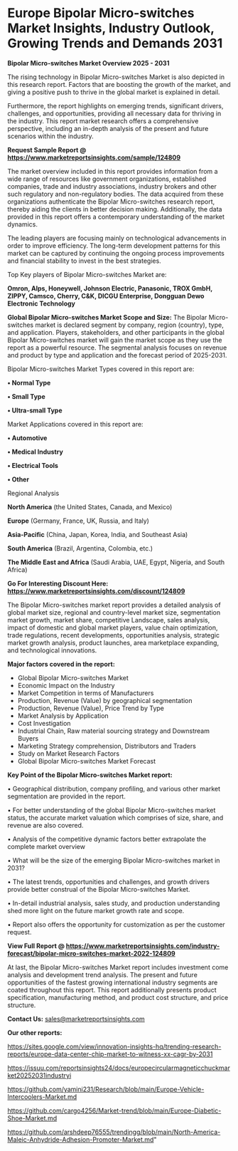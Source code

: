 # Europe Bipolar Micro-switches Market Insights, Industry Outlook, Growing Trends and Demands 2031

<Strong> Bipolar Micro-switches Market Overview 2025 - 2031</strong>

The rising technology in Bipolar Micro-switches Market is also depicted in this research report. Factors that are boosting the growth of the market, and giving a positive push to thrive in the global market is explained in detail.

Furthermore, the report highlights on emerging trends, significant drivers, challenges, and opportunities, providing all necessary data for thriving in the industry. This report market research offers a comprehensive perspective, including an in-depth analysis of the present and future scenarios within the industry.

<strong>Request Sample Report @ <a href=https://www.marketreportsinsights.com/sample/124809>https://www.marketreportsinsights.com/sample/124809</a></strong>

The market overview included in this report provides information from a wide range of resources like government organizations, established companies, trade and industry associations, industry brokers and other such regulatory and non-regulatory bodies. The data acquired from these organizations authenticate the Bipolar Micro-switches research report, thereby aiding the clients in better decision making. Additionally, the data provided in this report offers a contemporary understanding of the market dynamics.

The leading players are focusing mainly on technological advancements in order to improve efficiency. The long-term development patterns for this market can be captured by continuing the ongoing process improvements and financial stability to invest in the best strategies.

Top Key players of Bipolar Micro-switches Market are:

<strong>Omron, Alps, Honeywell, Johnson Electric, Panasonic, TROX GmbH, ZIPPY, Camsco, Cherry, C&K, DICGU Enterprise, Dongguan Dewo Electronic Technology</strong>

<strong><b>Global Bipolar Micro-switches Market Scope and Size:</b></strong>
The Bipolar Micro-switches market is declared segment by company, region (country), type, and application. Players, stakeholders, and other participants in the global Bipolar Micro-switches market will gain the market scope as they use the report as a powerful resource. The segmental analysis focuses on revenue and product by type and application and the forecast period of 2025-2031.

Bipolar Micro-switches Market Types covered in this report are:

<strong>• Normal Type

• Small Type

• Ultra-small Type</strong>

Market Applications covered in this report are:

<strong>• Automotive

• Medical Industry

• Electrical Tools

• Other</strong> 

Regional Analysis

<strong>North America</strong> (the United States, Canada, and Mexico)

<strong>Europe</strong> (Germany, France, UK, Russia, and Italy)

<strong>Asia-Pacific</strong> (China, Japan, Korea, India, and Southeast Asia)

<strong>South America</strong> (Brazil, Argentina, Colombia, etc.)

<strong>The Middle East and Africa</strong> (Saudi Arabia, UAE, Egypt, Nigeria, and South Africa)

<strong>Go For Interesting Discount Here: <a href=https://www.marketreportsinsights.com/discount/124809>https://www.marketreportsinsights.com/discount/124809</a></strong>

The Bipolar Micro-switches market report provides a detailed analysis of global market size, regional and country-level market size, segmentation market growth, market share, competitive Landscape, sales analysis, impact of domestic and global market players, value chain optimization, trade regulations, recent developments, opportunities analysis, strategic market growth analysis, product launches, area marketplace expanding, and technological innovations.

<strong><b>Major factors covered in the report:</b></strong>
<ul>
  <li>Global Bipolar Micro-switches Market </li>
  <li>Economic Impact on the Industry</li>
  <li>Market Competition in terms of Manufacturers</li>
  <li>Production, Revenue (Value) by geographical segmentation</li>
  <li>Production, Revenue (Value), Price Trend by Type</li>
  <li>Market Analysis by Application</li>
  <li>Cost Investigation</li>
  <li>Industrial Chain, Raw material sourcing strategy and Downstream Buyers</li>
  <li>Marketing Strategy comprehension, Distributors and Traders</li>
  <li>Study on Market Research Factors</li>
  <li>Global Bipolar Micro-switches Market Forecast</li>
</ul>

<strong><b>Key Point of the Bipolar Micro-switches Market report:</b></strong>

• Geographical distribution, company profiling, and various other market segmentation are provided in the report.

• For better understanding of the global Bipolar Micro-switches market status, the accurate market valuation which comprises of size, share, and revenue are also covered.

• Analysis of the competitive dynamic factors better extrapolate the complete market overview

• What will be the size of the emerging Bipolar Micro-switches market in 2031?

• The latest trends, opportunities and challenges, and growth drivers provide better construal of the Bipolar Micro-switches Market.

• In-detail industrial analysis, sales study, and production understanding shed more light on the future market growth rate and scope.

• Report also offers the opportunity for customization as per the customer request.

<strong><b>View Full Report @ <a href=https://www.marketreportsinsights.com/industry-forecast/bipolar-micro-switches-market-2022-124809>https://www.marketreportsinsights.com/industry-forecast/bipolar-micro-switches-market-2022-124809</a></b></strong>


At last, the Bipolar Micro-switches Market report includes investment come analysis and development trend analysis. The present and future opportunities of the fastest growing international industry segments are coated throughout this report. This report additionally presents product specification, manufacturing method, and product cost structure, and price structure.

<strong>Contact Us:</strong>
sales@marketreportsinsights.com

<strong>Our other reports:</strong>

<a href=https://sites.google.com/view/innovation-insights-hq/trending-research-reports/europe-data-center-chip-market-to-witness-xx-cagr-by-2031>https://sites.google.com/view/innovation-insights-hq/trending-research-reports/europe-data-center-chip-market-to-witness-xx-cagr-by-2031</a>

<a href=https://issuu.com/reportsinsights24/docs/europecircularmagneticchuckmarket20252031industryi>https://issuu.com/reportsinsights24/docs/europecircularmagneticchuckmarket20252031industryi</a>

<a href=https://github.com/yamini231/Research/blob/main/Europe-Vehicle-Intercoolers-Market.md>https://github.com/yamini231/Research/blob/main/Europe-Vehicle-Intercoolers-Market.md</a>

<a href=https://github.com/cargo4256/Market-trend/blob/main/Europe-Diabetic-Shoe-Market.md>https://github.com/cargo4256/Market-trend/blob/main/Europe-Diabetic-Shoe-Market.md</a>

<a href=https://github.com/arshdeep76555/trendingg/blob/main/North-America-Maleic-Anhydride-Adhesion-Promoter-Market.md>https://github.com/arshdeep76555/trendingg/blob/main/North-America-Maleic-Anhydride-Adhesion-Promoter-Market.md</a>"

